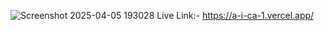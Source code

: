 ![Screenshot 2025-04-05 193028](https://github.com/user-attachments/assets/3a760cce-5647-4199-a408-ecabe6df3897)
Live Link:- https://a-i-ca-1.vercel.app/
